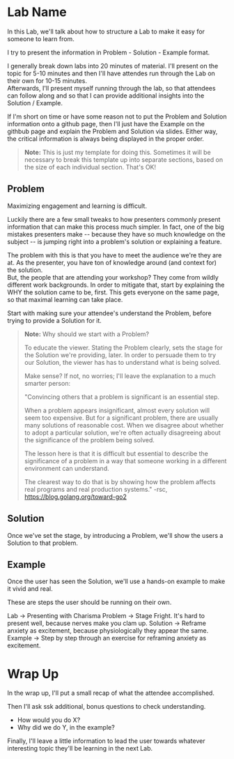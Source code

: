 # Lab Name
In this Lab, we'll talk about how to structure a Lab to make it easy for someone to learn from.

I try to present the information in Problem - Solution - Example format.

I generally break down labs into 20 minutes of material. I'll present on the topic for 5-10 minutes and then I'll have attendes run through the Lab on their own for 10-15 minutes.  
Afterwards, I'll present myself running through the lab, so that attendees can follow along and so that I can provide additional insights into the Solution / Example.

If I'm short on time or have some reason not to put the Problem and Solution information onto a github page, then I'll just have the Example on the githbub page and explain the Problem and Solution via slides. 
Either way, the critical information is always being displayed in the proper order.

> **Note:** This is just my template for doing this. Sometimes it will be necessary to break this template up into separate sections, based on the size of each individual section. That's OK!  

## Problem

Maximizing engagement and learning is difficult.  

Luckily there are a few small tweaks to how presenters commonly present information that can make this process much simpler.
In fact, one of the big mistakes presenters make -- because they have so much knowledge on the subject -- is jumping right into a problem's solution or explaining a feature.

The problem with this is that you have to meet the audience we're they are at.  As the presenter, you have ton of knowledge around (and context for) the solution.  
But, the people that are attending your workshop? They come from wildly different work backgrounds. 
In order to mitigate that, start by explaining the WHY the solution came to be, first. This gets everyone on the same page, so that maximal learning can take place.

Start with making sure your attendee's understand the Problem, before trying to provide a Solution for it.

> **Note:** Why should we start with a Problem?
> 
> To educate the viewer. Stating the Problem clearly, sets the stage for the Solution we're providing, later. In order to persuade them to try our Solution, the viewer has has to understand what is being solved.
> 
> Make sense? If not, no worries; 
> I'll leave the explanation to a much smarter person:
> 
> "Convincing others that a problem is significant is an essential step. 
> 
> When a problem appears insignificant, almost every solution will seem too expensive. But for a significant problem, there are usually many solutions of reasonable cost. When we disagree about whether to adopt a particular solution, we're often actually disagreeing about the significance of the problem being solved.
> 
> The lesson here is that it is difficult but essential to describe the significance of a problem in a way that someone working in a different environment can understand. 
> 
> The clearest way to do that is by showing how the problem affects real programs and real production systems."
> -rsc, https://blog.golang.org/toward-go2

## Solution
Once we've set the stage, by introducing a Problem, we'll show the users a Solution to that problem.

## Example
Once the user has seen the Solution, we'll use a hands-on example to make it vivid and real.  

These are steps the user should be running on their own.  

Lab -> Presenting with Charisma
Problem -> Stage Fright.  It's hard to present well, because nerves make you clam up.
Solution -> Reframe anxiety as excitement, because physiologically they appear the same.
Example -> Step by step through an exercise for reframing anxiety as excitement.

# Wrap Up
In the wrap up, I'll put a small recap of what the attendee accomplished.  

Then I'll ask ssk additional, bonus questions to check understanding.  
* How would you do X? 
* Why did we do Y, in the example?

Finally, I'll leave a little information to lead the user towards whatever interesting topic they'll be learning in the next Lab.
